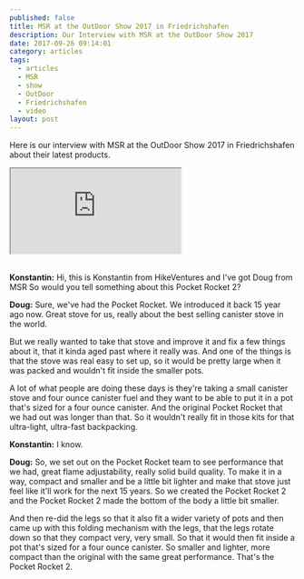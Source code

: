 ```yaml
---
published: false
title: MSR at the OutDoor Show 2017 in Friedrichshafen
description: Our Interview with MSR at the OutDoor Show 2017
date: 2017-09-26 09:14:01
category: articles
tags:
  - articles
  - MSR
  - show
  - OutDoor
  - Friedrichshafen
  - video
layout: post
---
```


Here is our interview with MSR at the OutDoor Show 2017 in Friedrichshafen about their latest products.

<div class="embed-responsive embed-responsive-16by9">
    <iframe class="embed-responsive-item" src="https://www.youtube.com/embed/O0G775InS5Y"></iframe>
</div>
<br>
<!--more-->

**Konstantin:**	Hi, this is Konstantin from HikeVentures and I've got Doug from MSR So would you tell something about this Pocket Rocket 2?

**Doug:**	Sure, we've had the Pocket Rocket. We introduced it back 15 year ago now. Great stove for us, really about the best selling canister stove in the world.

But we really wanted to take that stove and improve it and fix a few things about it, that it kinda aged past where it really was. And one of the things is that the stove was real easy to set up, so it would be pretty large when it was packed and wouldn't fit inside the smaller pots.

A lot of what people are doing these days is they're taking a small canister stove and four ounce canister fuel and they want to be able to put it in a pot that's sized for a four ounce canister. And the original Pocket Rocket that we had out was longer than that. So it wouldn't really fit in those kits for that ultra-light, ultra-fast backpacking.

**Konstantin:**	I know.

**Doug:**	So, we set out on the Pocket Rocket team to see performance that we had, great flame adjustability, really solid build quality. To make it in a way, compact and smaller and be a little bit lighter and make that stove just feel like it'll work for the next 15 years. So we created the Pocket Rocket 2 and the Pocket Rocket 2 made the bottom of the body a little bit smaller.

And then re-did the legs so that it also fit a wider variety of pots and then came up with this folding mechanism with the legs, that the legs rotate down so that they compact very, very small. So that it would then fit inside a pot that's sized for a four ounce canister. So smaller and lighter, more compact than the original with the same great performance. That's the Pocket Rocket 2.
